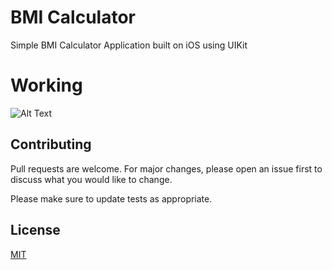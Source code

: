 # BMI Calculator

Simple BMI Calculator Application built on iOS using UIKit

# Working
![Alt Text](https://media.giphy.com/media/T4yAVHvaaB8yZ1kCJS/giphy.gif)



## Contributing
Pull requests are welcome. For major changes, please open an issue first to discuss what you would like to change.

Please make sure to update tests as appropriate.

## License
[MIT](https://choosealicense.com/licenses/mit/)

